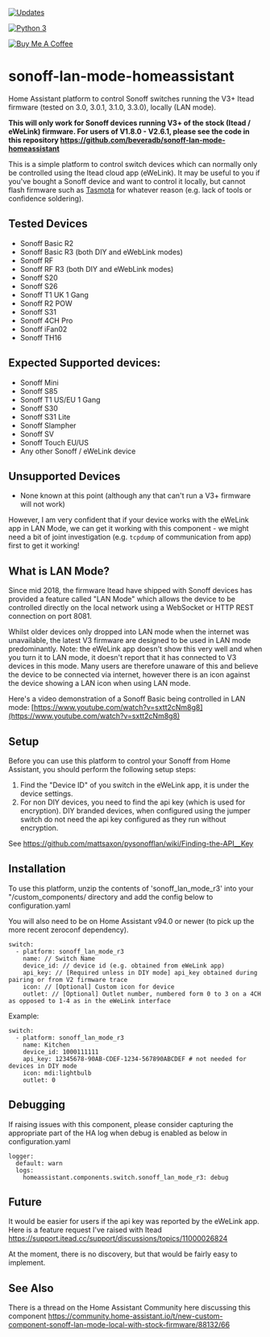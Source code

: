 [![Updates](https://pyup.io/repos/github/mattsaxon/sonoff-lan-mode-homeassistant/shield.svg)](https://pyup.io/repos/github/mattsaxon/sonoff-lan-mode-homeassistant/)

[![Python 3](https://pyup.io/repos/github/mattsaxon/sonoff-lan-mode-homeassistant/python-3-shield.svg)](https://pyup.io/repos/github/mattsaxon/sonoff-lan-mode-homeassistant/pysonofflan/)

[![Buy Me A Coffee](https://www.buymeacoffee.com/assets/img/guidelines/download-assets-sm-2.svg)](https://www.buymeacoffee.com/XTOsBAc)

# sonoff-lan-mode-homeassistant
Home Assistant platform to control Sonoff switches running the V3+ Itead firmware (tested on 3.0, 3.0.1, 3.1.0, 3.3.0), locally (LAN mode).

**This will only work for Sonoff devices running V3+ of the stock (Itead / eWeLink) firmware. For users of V1.8.0 - V2.6.1, please see the code in this repository https://github.com/beveradb/sonoff-lan-mode-homeassistant**

This is a simple platform to control switch devices which can normally only be controlled using the Itead cloud app (eWeLink). It may be useful to you if you've bought a Sonoff device and want to control it locally, but cannot flash firmware such as [Tasmota](https://github.com/arendst/Sonoff-Tasmota/) for whatever reason (e.g. lack of tools or confidence soldering).

## Tested Devices
 - Sonoff Basic R2
 - Sonoff Basic R3 (both DIY and eWebLink modes)
 - Sonoff RF
 - Sonoff RF R3 (both DIY and eWebLink modes)
 - Sonoff S20 
 - Sonoff S26
 - Sonoff T1 UK 1 Gang
 - Sonoff R2 POW
 - Sonoff S31
 - Sonoff 4CH Pro
 - Sonoff iFan02
 - Sonoff TH16
 
## Expected Supported devices:

- Sonoff Mini
- Sonoff S85
- Sonoff T1 US/EU 1 Gang
- Sonoff S30
- Sonoff S31 Lite
- Sonoff Slampher
- Sonoff SV
- Sonoff Touch EU/US
- Any other Sonoff / eWeLink device

## Unsupported Devices
 - None known at this point (although any that can't run a V3+ firmware will not work)

However, I am very confident that if your device works with the eWeLink app in LAN Mode, we can get it working with this component - we might need a bit of joint investigation (e.g. `tcpdump` of communication from app) first to get it working!

## What is LAN Mode?
Since mid 2018, the firmware Itead have shipped with Sonoff devices has provided a feature called "LAN Mode" which allows the device to be controlled directly on the local network using a WebSocket or HTTP REST connection on port 8081.

Whilst older devices only dropped into LAN mode when the internet was unavailable, the latest V3 firmware are designed to be used in LAN mode predominantly. Note: the eWeLink app doesn't show this very well and when you turn it to LAN mode, it doesn't report that it has connected to V3 devices in this mode. Many users are therefore unaware of this and believe the device to be connected via internet, however there is an icon against the device showing a LAN icon when using LAN mode.

Here's a video demonstration of a Sonoff Basic being controlled in LAN mode: [https://www.youtube.com/watch?v=sxtt2cNm8g8](https://www.youtube.com/watch?v=sxtt2cNm8g8)

## Setup
Before you can use this platform to control your Sonoff from Home Assistant, you should perform the following setup steps:
1. Find the "Device ID" of you switch in the eWeLink app, it is under the device settings.
2. For non DIY devices, you need to find the api key (which is used for encryption). DIY branded devices, when configured using the jumper switch do not need the api key configured as they run without encryption.

See https://github.com/mattsaxon/pysonofflan/wiki/Finding-the-API__Key

## Installation
To use this platform, unzip the contents of 'sonoff_lan_mode_r3' into your "<home assistant config dir>/custom_components/ directory and add the config below to configuration.yaml

You will also need to be on Home Assistant v94.0 or newer (to pick up the more recent zeroconf dependency).

```
switch:
  - platform: sonoff_lan_mode_r3
    name: // Switch Name
    device_id: // device id (e.g. obtained from eWeLink app)
    api_key: // [Required unless in DIY mode] api_key obtained during pairing or from V2 firmware trace
    icon: // [Optional] Custom icon for device
    outlet: // [Optional] Outlet number, numbered form 0 to 3 on a 4CH as opposed to 1-4 as in the eWeLink interface
```

Example:
```
switch:
  - platform: sonoff_lan_mode_r3
    name: Kitchen
    device_id: 1000111111
    api_key: 12345678-90AB-CDEF-1234-567890ABCDEF # not needed for devices in DIY mode
    icon: mdi:lightbulb
    outlet: 0
```

## Debugging

If raising issues with this component, please consider capturing the appropriate part of the HA log when debug is enabled as below in configuration.yaml

```
logger:
  default: warn
  logs:
    homeassistant.components.switch.sonoff_lan_mode_r3: debug
```

## Future

It would be easier for users if the api key was reported by the eWeLink app. Here is a feature request I've raised with Itead https://support.itead.cc/support/discussions/topics/11000026824

At the moment, there is no discovery, but that would be fairly easy to implement.

## See Also

There is a thread on the Home Assistant Community here discussing this component https://community.home-assistant.io/t/new-custom-component-sonoff-lan-mode-local-with-stock-firmware/88132/66

